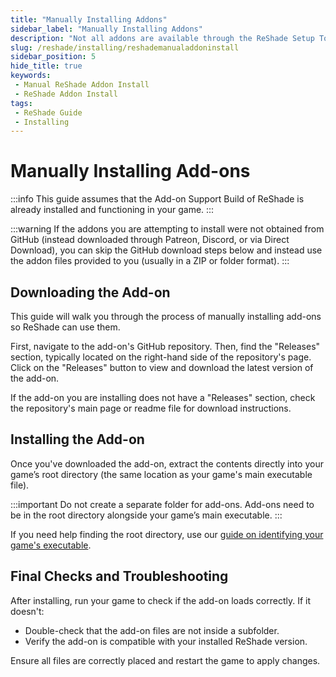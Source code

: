 ```yaml
---
title: "Manually Installing Addons"
sidebar_label: "Manually Installing Addons"
description: "Not all addons are available through the ReShade Setup Tool. This guide will walk you through the process of manually installing addons so ReShade can use them."
slug: /reshade/installing/reshademanualaddoninstall
sidebar_position: 5
hide_title: true
keywords: 
 - Manual ReShade Addon Install
 - ReShade Addon Install
tags:
 - ReShade Guide
 - Installing
---
```


# Manually Installing Add-ons

:::info
This guide assumes that the Add-on Support Build of ReShade is already installed and functioning in your game.
:::

:::warning
If the addons you are attempting to install were not obtained from GitHub (instead downloaded through Patreon, Discord, or via Direct Download), you can skip the GitHub download steps below and instead use the addon files provided to you (usually in a ZIP or folder format).
:::

## Downloading the Add-on

This guide will walk you through the process of manually installing add-ons so ReShade can use them.

First, navigate to the add-on's GitHub repository. Then, find the "Releases" section, typically located on the right-hand side of the repository's page. Click on the "Releases" button to view and download the latest version of the add-on.

If the add-on you are installing does not have a "Releases" section, check the repository's main page or readme file for download instructions.

## Installing the Add-on

Once you've downloaded the add-on, extract the contents directly into your game’s root directory (the same location as your game's main executable file).

:::important
Do not create a separate folder for add-ons. Add-ons need to be in the root directory alongside your game’s main executable.
:::

If you need help finding the root directory, use our [guide on identifying your game's executable](/additionalguides/03findgameexecutable).

## Final Checks and Troubleshooting

After installing, run your game to check if the add-on loads correctly. If it doesn't:

- Double-check that the add-on files are not inside a subfolder.
- Verify the add-on is compatible with your installed ReShade version.

Ensure all files are correctly placed and restart the game to apply changes.